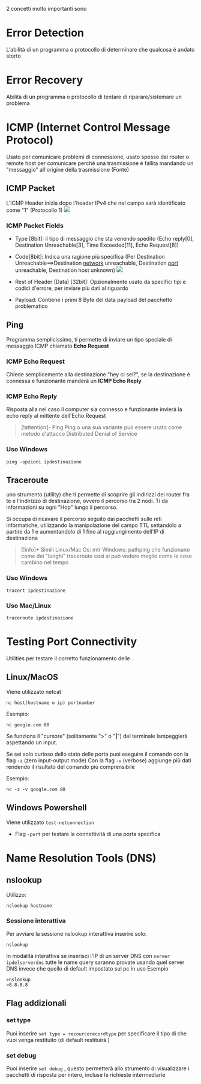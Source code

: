 2 concetti molto importanti sono 

# Error Detection
L'abilità di un programma o protocollo di determinare che qualcosa è andato storto

# Error Recovery
Abilità di un programma o protocollo di tentare di riparare/sistemare un problema

# ICMP (Internet Control Message Protocol)
Usato per comunicare problemi di connessione, usato spesso dai router o remote host per comunicare perchè una trasmissione è fallita mandando un "messaggio" all'origine della trasmissione (Fonte)

## ICMP Packet
L'ICMP Header inizia dopo l'header IPv4 che nel campo [](Studio/It%20Support/Bits%20and%20Bytes%20of%20Networking/Network%20Layer.md#^i9ndhq%7C%22Protocol%22) sarà identificato come "1" (Protocollo 1)
![](https://i.imgur.com/1ky4jL8.png)
### ICMP Packet Fields
- Type [8bit]: il tipo di messaggio che sta venendo spedito (Echo reply[0], Destination Unreachable[3], Time Exceeded[11], Echo Request[8])

- Code[8bit]: Indica una ragione più specifica (Per Destination Unreachable==>Destination <u>network</u> unreachable, Destination <u>port</u> unreachable, Destination host unknown)
![](https://i.imgur.com/EseWfxE.png)

- Rest of Header (Data) [32bit]: Opzionalmente usato da specifici tipi e codici d'errore, per inviare più dati al riguardo

- Payload: Contiene i primi 8 Byte del data payload del pacchetto problematico


## Ping
Programma semplicissimo, ti permette di inviare un tipo speciale di messaggio ICMP chiamato **Echo Request**
### ICMP Echo Request
Chiede semplicemente alla destinazione "hey ci sei?", se la destinazione è connessa e funzionante manderà un **ICMP Echo Reply**
### ICMP Echo Reply
Risposta alla [](Studio/It%20Support/Bits%20and%20Bytes%20of%20Networking/Troubleshooting%20Networks.md#ICMP%20Echo%20Request%7CEcho%20Request) nel caso il computer sia connesso e funzionante invierà la echo reply al mittente dell'Echo Request

>[!attention]- Ping
>Ping o una sua variante può essere usato come metodo d'attacco Distributed Denial of Service 
### Uso Windows

```
ping -opzioni ipdestinazione
```

## Traceroute
uno strumento (utility) che ti permette di scoprire gli indirizzi dei router fra te e l'indirizzo di destinazione, ovvero il percorso tra 2 nodi.
Ti da informazioni su ogni "Hop" lungo il percorso.

Si occupa di ricavare il percorso seguito dai pacchetti sulle reti informatiche, utilizzando la manipolazione del campo TTL settandolo a partire da 1 e aumentandolo di 1 fino al raggiungimento dell'IP di destinazione

>[!info]+ Simili
>Linux/Mac Os: mtr
>Windows: pathping
>che funzionano come dei "lunghi" traceroute così si può vedere meglio come le cose cambino nel tempo

### Uso Windows
```
tracert ipdestinazione
```

### Uso Mac/Linux
```
traceroute ipdestinazione
```

# Testing Port Connectivity
Utilities per testare il corretto funzionamento delle [](Studio/It%20Support/Bits%20and%20Bytes%20of%20Networking/Transport%20Layer.md#Porta%20Port%7Cporte).

## Linux/MacOS
Viene utilizzato netcat 

```
nc host(hostname o ip) portnumber
```
Esempio:
```
nc google.com 80
```
Se funziona il "cursore" (solitamente ">" o "**|**") del terminale lampeggierà aspettando un input.

Se sei solo curioso dello stato delle porta puoi eseguire il comando con la flag `-z` (zero input-output mode)
Con la flag `-v` (verbose) aggiunge più dati rendendo il risultato del comando più comprensibile

Esempio:

```
nc -z -v google.com 80
```
## Windows Powershell
Viene utilizzato `test-netconnection`
- Flag `-port` per testare la connettività di una porta specifica

# Name Resolution Tools (DNS)

## nslookup
Utilizzo:
```
nslookup hostname
```

### Sessione interattiva
Per avviare la sessione nslookup interattiva inserire solo:
```
nslookup
```

In modalità interattiva se inserisci l'IP di un server DNS con `server ipdelserverdns` tutte le name query saranno provate usando quel server DNS invece che quello di default impostato sul pc in uso
Esempio
```
>nslookup
>8.8.8.8
```

## Flag addizionali
### set type
Puoi inserire `set type = recourcerecordtype` per specificare il tipo di [](Studio/It%20Support/Bits%20and%20Bytes%20of%20Networking/Name%20Resolution.md#Resource%20Records%20Types%7Cresource%20record%20type) che vuoi venga restituito (di default restituirà [](Studio/It%20Support/Bits%20and%20Bytes%20of%20Networking/Name%20Resolution.md#A%20Record%7CA%20Record) )
### set debug
Puoi inserire `set debug` , questo permetterà allo strumento di visualizzare i pacchetti di risposta per intero, incluse le richieste intermediarie 
